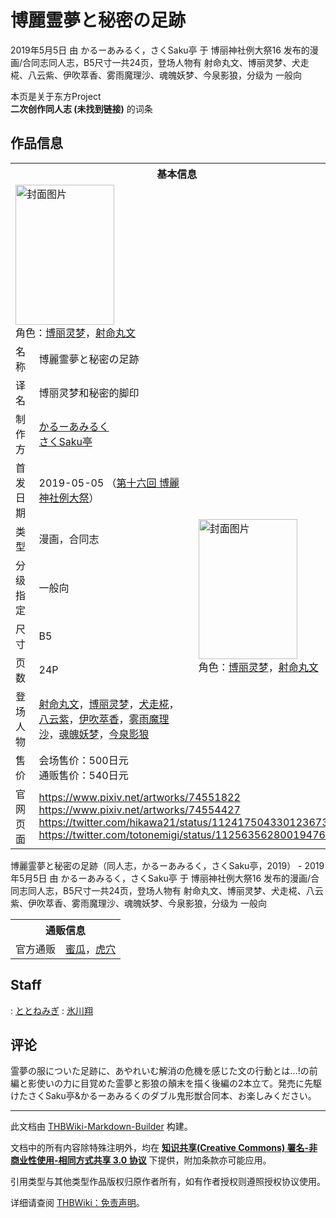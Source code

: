 # 博麗霊夢と秘密の足跡

<!-- source html: G:\repos\THBWiki-Markdown-Builder\THBWikiMarkdown\Temp\main\8\8b\ns0%3A%E5%8D%9A%E9%BA%97%E9%9C%8A%E5%A4%A2%E3%81%A8%E7%A7%98%E5%AF%86%E3%81%AE%E8%B6%B3%E8%B7%A1.html -->

2019年5月5日 由 かるーあみるく，さくSaku亭 于 博丽神社例大祭16 发布的漫画/合同志同人志，B5尺寸一共24页，登场人物有 射命丸文、博丽灵梦、犬走椛、八云紫、伊吹萃香、雾雨魔理沙、魂魄妖梦、今泉影狼，分级为 一般向

本页是关于东方Project  
 **二次创作同人志 (未找到链接)** 的词条

## 作品信息

<table><tbody><tr><th colspan="3">基本信息</th></tr><tr><td class="cover-artwork-mobile" colspan="2"><a href="./文件-博麗霊夢と秘密の足跡封面.jpg.md" class="image" title="封面图片"><img alt="封面图片" src="https://upload.thwiki.cc/thumb/3/3c/%E5%8D%9A%E9%BA%97%E9%9C%8A%E5%A4%A2%E3%81%A8%E7%A7%98%E5%AF%86%E3%81%AE%E8%B6%B3%E8%B7%A1%E5%B0%81%E9%9D%A2.jpg/158px-%E5%8D%9A%E9%BA%97%E9%9C%8A%E5%A4%A2%E3%81%A8%E7%A7%98%E5%AF%86%E3%81%AE%E8%B6%B3%E8%B7%A1%E5%B0%81%E9%9D%A2.jpg" decoding="async" loading="lazy" width="158" height="224" srcset="https://upload.thwiki.cc/thumb/3/3c/%E5%8D%9A%E9%BA%97%E9%9C%8A%E5%A4%A2%E3%81%A8%E7%A7%98%E5%AF%86%E3%81%AE%E8%B6%B3%E8%B7%A1%E5%B0%81%E9%9D%A2.jpg/238px-%E5%8D%9A%E9%BA%97%E9%9C%8A%E5%A4%A2%E3%81%A8%E7%A7%98%E5%AF%86%E3%81%AE%E8%B6%B3%E8%B7%A1%E5%B0%81%E9%9D%A2.jpg 1.5x, https://upload.thwiki.cc/thumb/3/3c/%E5%8D%9A%E9%BA%97%E9%9C%8A%E5%A4%A2%E3%81%A8%E7%A7%98%E5%AF%86%E3%81%AE%E8%B6%B3%E8%B7%A1%E5%B0%81%E9%9D%A2.jpg/317px-%E5%8D%9A%E9%BA%97%E9%9C%8A%E5%A4%A2%E3%81%A8%E7%A7%98%E5%AF%86%E3%81%AE%E8%B6%B3%E8%B7%A1%E5%B0%81%E9%9D%A2.jpg 2x" data-file-width="708" data-file-height="1000"></a><div class="cover-char">角色：<a href="./博丽灵梦.md" title="博丽灵梦">博丽灵梦</a>，<a href="./射命丸文.md" title="射命丸文">射命丸文</a></div></td>
</tr><tr><td class="label">名称</td><td colspan="2"> 博麗霊夢と秘密の足跡 </td></tr><tr><td class="label">译名</td><td colspan="2"> 博丽灵梦和秘密的脚印 </td></tr><tr><td class="label">制作方</td><td><a href="./かるーあみるく.md" title="かるーあみるく">かるーあみるく</a><br><a href="./さくSaku亭.md" title="さくSaku亭">さくSaku亭</a></td><td class="cover-artwork" rowspan="8" style="min-width:224px;"><a href="./文件-博麗霊夢と秘密の足跡封面.jpg.md" class="image" title="封面图片"><img alt="封面图片" src="https://upload.thwiki.cc/thumb/3/3c/%E5%8D%9A%E9%BA%97%E9%9C%8A%E5%A4%A2%E3%81%A8%E7%A7%98%E5%AF%86%E3%81%AE%E8%B6%B3%E8%B7%A1%E5%B0%81%E9%9D%A2.jpg/158px-%E5%8D%9A%E9%BA%97%E9%9C%8A%E5%A4%A2%E3%81%A8%E7%A7%98%E5%AF%86%E3%81%AE%E8%B6%B3%E8%B7%A1%E5%B0%81%E9%9D%A2.jpg" decoding="async" loading="lazy" width="158" height="224" srcset="https://upload.thwiki.cc/thumb/3/3c/%E5%8D%9A%E9%BA%97%E9%9C%8A%E5%A4%A2%E3%81%A8%E7%A7%98%E5%AF%86%E3%81%AE%E8%B6%B3%E8%B7%A1%E5%B0%81%E9%9D%A2.jpg/238px-%E5%8D%9A%E9%BA%97%E9%9C%8A%E5%A4%A2%E3%81%A8%E7%A7%98%E5%AF%86%E3%81%AE%E8%B6%B3%E8%B7%A1%E5%B0%81%E9%9D%A2.jpg 1.5x, https://upload.thwiki.cc/thumb/3/3c/%E5%8D%9A%E9%BA%97%E9%9C%8A%E5%A4%A2%E3%81%A8%E7%A7%98%E5%AF%86%E3%81%AE%E8%B6%B3%E8%B7%A1%E5%B0%81%E9%9D%A2.jpg/317px-%E5%8D%9A%E9%BA%97%E9%9C%8A%E5%A4%A2%E3%81%A8%E7%A7%98%E5%AF%86%E3%81%AE%E8%B6%B3%E8%B7%A1%E5%B0%81%E9%9D%A2.jpg 2x" data-file-width="708" data-file-height="1000"></a><div class="cover-char">角色：<a href="./博丽灵梦.md" title="博丽灵梦">博丽灵梦</a>，<a href="./射命丸文.md" title="射命丸文">射命丸文</a></div></td>
</tr><tr><td class="label">首发日期</td><td>2019-05-05&#160;（<a href="/展会作品列表?e=%E5%8D%9A%E4%B8%BD%E7%A5%9E%E7%A4%BE%E4%BE%8B%E5%A4%A7%E7%A5%AD%2316">第十六回 博麗神社例大祭</a>）</td></tr><tr><td class="label">类型</td><td>漫画，合同志</td></tr><tr><td class="label">分级指定</td><td>一般向</td></tr><tr><td class="label">尺寸</td><td>B5</td></tr><tr><td class="label">页数</td><td>24P</td></tr><tr><td class="label">登场人物</td><td><a href="./射命丸文.md" title="射命丸文">射命丸文</a>，<a href="./博丽灵梦.md" title="博丽灵梦">博丽灵梦</a>，<a href="./犬走椛.md" title="犬走椛">犬走椛</a>，<a href="./八云紫.md" title="八云紫">八云紫</a>，<a href="./伊吹萃香.md" title="伊吹萃香">伊吹萃香</a>，<a href="./雾雨魔理沙.md" title="雾雨魔理沙">雾雨魔理沙</a>，<a href="./魂魄妖梦.md" title="魂魄妖梦">魂魄妖梦</a>，<a href="./今泉影狼.md" title="今泉影狼">今泉影狼</a></td></tr><tr><td class="label">售价</td><td>会场售价：500日元<br>通贩售价：540日元</td></tr>
<tr><td class="label">官网页面</td><td colspan="2"><a rel="nofollow" class="external free" href="https://www.pixiv.net/artworks/74551822">https://www.pixiv.net/artworks/74551822</a><br><a rel="nofollow" class="external free" href="https://www.pixiv.net/artworks/74554427">https://www.pixiv.net/artworks/74554427</a><br><a rel="nofollow" class="external free" href="https://twitter.com/hikawa21/status/1124175043301236736">https://twitter.com/hikawa21/status/1124175043301236736</a><br><a rel="nofollow" class="external free" href="https://twitter.com/totonemigi/status/1125635628001947650">https://twitter.com/totonemigi/status/1125635628001947650</a></td></tr></tbody></table>

博麗霊夢と秘密の足跡（同人志，かるーあみるく，さくSaku亭，2019） - 2019年5月5日 由 かるーあみるく，さくSaku亭 于 博丽神社例大祭16 发布的漫画/合同志同人志，B5尺寸一共24页，登场人物有 射命丸文、博丽灵梦、犬走椛、八云紫、伊吹萃香、雾雨魔理沙、魂魄妖梦、今泉影狼，分级为 一般向

<table><tbody><tr><th colspan="3">通贩信息</th></tr><tr><td class="label">官方通贩</td><td colspan="2"><a rel="nofollow" class="external text" href="https://www.melonbooks.co.jp/detail/detail.php?product_id=507381">蜜瓜</a>，<a rel="nofollow" class="external text" href="https://ec.toranoana.jp/tora_r/ec/item/040030728957">虎穴</a></td></tr></tbody></table>



## Staff
: [ととねみぎ](./ととねみぎ.md)
: [氷川翔](./氷川翔.md)


## 评论
  
霊夢の服についた足跡に、あやれいむ解消の危機を感じた文の行動とは…!の前編と影使いの力に目覚めた霊夢と影狼の顛末を描く後編の2本立て。発売に先駆けたさくSaku亭&amp;かるーあみるくのダブル鬼形獣合同本、お楽しみください。
  





---

此文档由 [THBWiki-Markdown-Builder](https://github.com/Delsin-Yu/THBWiki-Markdown-Builder) 构建。

文档中的所有内容除特殊注明外，均在 [**知识共享(Creative Commons) 署名-非商业性使用-相同方式共享 3.0 协议**](https://creativecommons.org/licenses/by-sa/3.0/deed.zh-hans) 下提供，附加条款亦可能应用。

引用类型与其他类型作品版权归原作者所有，如有作者授权则遵照授权协议使用。

详细请查阅 [THBWiki：免责声明](https://thbwiki.cc/THBWiki:%E5%85%8D%E8%B4%A3%E5%A3%B0%E6%98%8E)。


